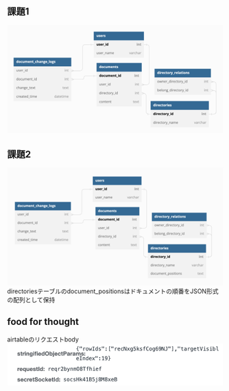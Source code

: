 ## 課題1
![ER](./images/task1.png)

## 課題2
![ER](./images/task2.png)
directoriesテーブルのdocument_positionsはドキュメントの順番をJSON形式の配列として保持

## food for thought
airtableのリクエストbody
![ER](./images/thought.png)
